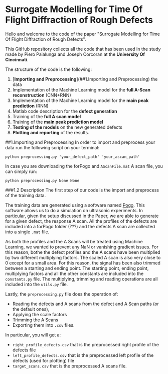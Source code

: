 # Surrogate Modelling for Time Of Flight Diffraction of Rough Defects 

Hello and welcome to the code of the paper "Surrogate Modelling for Time Of Flight Diffraction of Rough Defects". 


This GitHub repository collects all the code that has been used in the study made by Piero Paialunga and Joseph Corcoran at the __University Of Cincinnati__.

The structure of the code is the following: 

1. [__Importing and Preprocessing__](##1.Importing and Preprocessing) the data 
2. Implementation of the Machine Learning model for the __full A-Scan reconstruction__ (CNN+RNN)
3. Implementation of the Machine Learning model for the __main peak prediction__ (RNN)
4. Matlab code description for the __defect generation__
5. Training of the __full A scan model__
6. Training of the __main peak prediction model__
7. __Testing of the models__ on the new generated defects
8. __Plotting and reporting__ of the results. 

##1.Importing and Preprocessing
In order to import and preprocess your data run the following script on your terminal:
```
python preprocessing.py 'your_defect_path' 'your_ascan_path'
```
In case you are downloading the forPogo and `AScanFile.mat` A scan file, you can simply run:
```
python preprocessing.py None None
```
###1.2 Description
The first step of our code is the import and preprocess of the training data. 

The training data are generated using a software named [Pogo](http://www.pogo.software/). This software allows us to do a 
simulation on ultrasonic experiments. In particular, given the setup discussed in the Paper, we are able to generate for a given defect, the response A scan. 
All the profiles of the defects are included into a forPogo folder (???) and the defects A scan are collected into a single
`
.mat
`
file.

As both the profiles and the A Scans will be treated using Machine Learning, we wanted to prevent any NaN or vanishing gradient issues.
For this reason, bothe the defect profiles and the A scans have been multiplied by two different multiplying factors. 
The scaled A scan is also very close to 0 except for a small area. 
For this reason, the signal has been also trimmed between a starting and ending point. The starting point, ending point, multiplying factors and all the other constants are included into the 
`
constants.py
`
file. 
The multiplying, trimming and reading operations are all included into the `
utils.py
` file.

Lastly, the `preprocessing.py` file does the operation of:

* Reading the defects and A scans from the defect and A Scan paths (or the default ones), 
* Applying the scale factors 
* Trimming the A Scans
* Exporting them into `.csv` files. 

In particular, you will get a:

* `right_profile_defects.csv` that is the preprocessed right profile of the defects file 
* `left_profile_defects.csv` that is the preprocessed left profile of the defects (used for plotting) file
* `target_scans.csv` that is the preprocessed A scans file.




